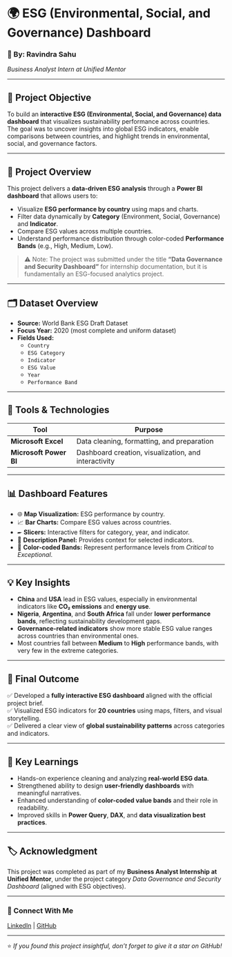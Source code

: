 # 🌍 ESG (Environmental, Social, and Governance) Dashboard

### 👤 By: Ravindra Sahu  
*Business Analyst Intern at Unified Mentor*

---

## 🎯 Project Objective

To build an **interactive ESG (Environmental, Social, and Governance) data dashboard** that visualizes sustainability performance across countries.  
The goal was to uncover insights into global ESG indicators, enable comparisons between countries, and highlight trends in environmental, social, and governance factors.

---

## 🧠 Project Overview

This project delivers a **data-driven ESG analysis** through a **Power BI dashboard** that allows users to:

- Visualize **ESG performance by country** using maps and charts.  
- Filter data dynamically by **Category** (Environment, Social, Governance) and **Indicator**.  
- Compare ESG values across multiple countries.  
- Understand performance distribution through color-coded **Performance Bands** (e.g., High, Medium, Low).  

> ⚠️ Note: The project was submitted under the title **“Data Governance and Security Dashboard”** for internship documentation, but it is fundamentally an ESG-focused analytics project.

---

## 🗂️ Dataset Overview

- **Source:** World Bank ESG Draft Dataset  
- **Focus Year:** 2020 (most complete and uniform dataset)  
- **Fields Used:**  
  - `Country`  
  - `ESG Category`  
  - `Indicator`  
  - `ESG Value`  
  - `Year`  
  - `Performance Band`

---

## 🧮 Tools & Technologies

| Tool | Purpose |
|------|----------|
| **Microsoft Excel** | Data cleaning, formatting, and preparation |
| **Microsoft Power BI** | Dashboard creation, visualization, and interactivity |

---

## 📊 Dashboard Features

- 🌐 **Map Visualization:** ESG performance by country.  
- 📈 **Bar Charts:** Compare ESG values across countries.  
- 🖛️ **Slicers:** Interactive filters for category, year, and indicator.  
- 🧉️ **Description Panel:** Provides context for selected indicators.  
- 🎨 **Color-coded Bands:** Represent performance levels from *Critical* to *Exceptional*.

---

## 💡 Key Insights

- **China** and **USA** lead in ESG values, especially in environmental indicators like **CO₂ emissions** and **energy use**.  
- **Nigeria**, **Argentina**, and **South Africa** fall under **lower performance bands**, reflecting sustainability development gaps.  
- **Governance-related indicators** show more stable ESG value ranges across countries than environmental ones.  
- Most countries fall between **Medium** to **High** performance bands, with very few in the extreme categories.

---

## 🏁 Final Outcome

✅ Developed a **fully interactive ESG dashboard** aligned with the official project brief.  
✅ Visualized ESG indicators for **20 countries** using maps, filters, and visual storytelling.  
✅ Delivered a clear view of **global sustainability patterns** across categories and indicators.

---

## 📘 Key Learnings

- Hands-on experience cleaning and analyzing **real-world ESG data**.  
- Strengthened ability to design **user-friendly dashboards** with meaningful narratives.  
- Enhanced understanding of **color-coded value bands** and their role in readability.  
- Improved skills in **Power Query**, **DAX**, and **data visualization best practices**.

---
## 🏷️ Acknowledgment

This project was completed as part of my **Business Analyst Internship at Unified Mentor**, under the project category *Data Governance and Security Dashboard* (aligned with ESG objectives).

---

### 📧 Connect With Me
[LinkedIn](https://linkedin.com/in/ravindrasahu7) | [GitHub](https://github.com/RavindraSahu7)

---

⭐ *If you found this project insightful, don’t forget to give it a star on GitHub!*

